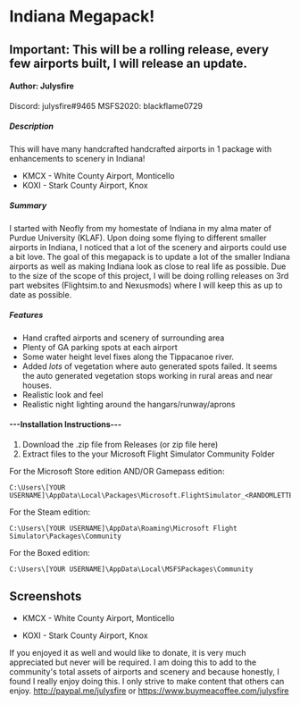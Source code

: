 # Indiana Megapack!

## Important: This will be a rolling release, every few airports built, I will release an update.

#### Author: Julysfire
Discord: julysfire#9465        MSFS2020: blackflame0729

##### Description
This will have many handcrafted handcrafted airports in 1 package with enhancements to scenery in Indiana!

- KMCX - White County Airport, Monticello
- KOXI - Stark County Airport, Knox

##### Summary
I started with Neofly from my homestate of Indiana in my alma mater of Purdue University (KLAF).  Upon doing some flying to different smaller airports in Indiana, I noticed that a lot of the scenery and airports could use a bit love.  The goal of this megapack is to update a lot of the smaller Indiana airports as well as making Indiana look as close to real life as possible.  Due to the size of the scope of this project, I will be doing rolling releases on 3rd part websites (Flightsim.to and Nexusmods) where I will keep this as up to date as possible. 

##### Features
- Hand crafted airports and scenery of surrounding area
- Plenty of GA parking spots at each airport
- Some water height level fixes along the Tippacanoe river.
- Added *lots* of vegetation where auto generated spots failed.  It seems the auto generated vegetation stops working in rural areas and near houses.
- Realistic look and feel
- Realistic night lighting around the hangars/runway/aprons

#### ---Installation Instructions---
1. Download the .zip file from Releases (or zip file here)
2. Extract files to the your Microsoft Flight Simulator Community Folder

For the Microsoft Store edition AND/OR Gamepass edition:

	C:\Users\[YOUR USERNAME]\AppData\Local\Packages\Microsoft.FlightSimulator_<RANDOMLETTERS>\LocalCache\Packages\Community
	
For the Steam edition:

	C:\Users\[YOUR USERNAME]\AppData\Roaming\Microsoft Flight Simulator\Packages\Community
	
For the Boxed edition:

	C:\Users\[YOUR USERNAME]\AppData\Local\MSFSPackages\Community

## Screenshots

- KMCX - White County Airport, Monticello

- KOXI - Stark County Airport, Knox

If you enjoyed it as well and would like to donate, it is very much appreciated but never will be required.  I am doing this to add to the community's total assets of airports and scenery and because honestly, I found I really enjoy doing this.  I only strive to make content that others can enjoy.
http://paypal.me/julysfire or https://www.buymeacoffee.com/julysfire
